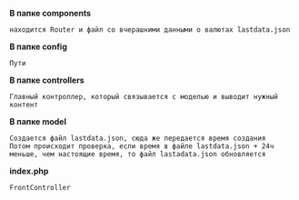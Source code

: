 **В папке components**
~~~~
находится Router и файл со вчерашними данными о валютах lastdata.json
~~~~
**В папке config**
~~~~
Пути
~~~~
**В папке controllers**
~~~~
Главный контроллер, который связывается с моделью и выводит нужный контент
~~~~
**В папке model**
~~~~
Создается файл lastdata.json, сюда же передается время создания
Потом происходит проверка, если время в файле lastdata.json + 24ч меньше, чем настоящие время, то файл lastadata.json обновляется
~~~~
**index.php**
~~~~
FrontController
~~~~